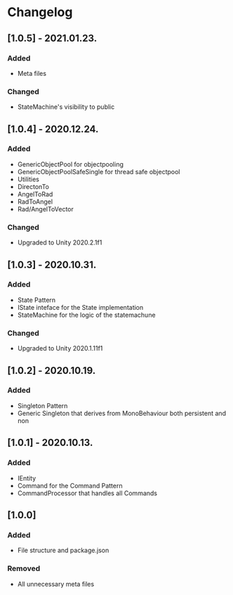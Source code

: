 # Changelog

## [1.0.5] - 2021.01.23.
### Added
- Meta files
### Changed
- StateMachine's visibility to public

## [1.0.4] - 2020.12.24.
### Added
- GenericObjectPool for objectpooling
- GenericObjectPoolSafeSingle for thread safe objectpool
- Utilities
- DirectonTo
- AngelToRad
- RadToAngel
- Rad/AngelToVector
### Changed
- Upgraded to Unity 2020.2.1f1

## [1.0.3] - 2020.10.31.
### Added
- State Pattern
- IState inteface for the State implementation
- StateMachine for the logic of the statemachune
### Changed
- Upgraded to Unity 2020.1.11f1

## [1.0.2] - 2020.10.19.
### Added
- Singleton Pattern
- Generic Singleton that derives from MonoBehaviour both persistent and non

## [1.0.1] - 2020.10.13.
### Added
- IEntity 
- Command for the Command Pattern
- CommandProcessor that handles all Commands

## [1.0.0]
### Added
- File structure and package.json

### Removed
- All unnecessary meta files

